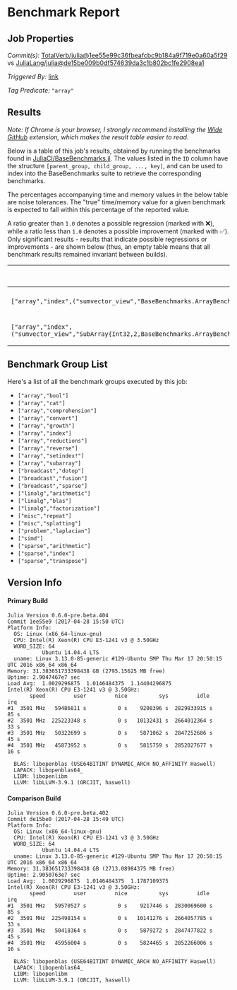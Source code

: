 # Benchmark Report

## Job Properties

*Commit(s):* [TotalVerb/julia@1ee55e99c36fbeafcbc9b184a9f719e0a60a5f29](https://github.com/TotalVerb/julia/commit/1ee55e99c36fbeafcbc9b184a9f719e0a60a5f29) vs [JuliaLang/julia@de15be009b0df574639da3c1b802bc1fe2908ea1](https://github.com/JuliaLang/julia/commit/de15be009b0df574639da3c1b802bc1fe2908ea1)

*Triggered By:* [link](https://github.com/JuliaLang/julia/pull/21607#issuecomment-298049889)

*Tag Predicate:* `"array"`

## Results

*Note: If Chrome is your browser, I strongly recommend installing the [Wide GitHub](https://chrome.google.com/webstore/detail/wide-github/kaalofacklcidaampbokdplbklpeldpj?hl=en)
extension, which makes the result table easier to read.*

Below is a table of this job's results, obtained by running the benchmarks found in
[JuliaCI/BaseBenchmarks.jl](https://github.com/JuliaCI/BaseBenchmarks.jl). The values
listed in the `ID` column have the structure `[parent_group, child_group, ..., key]`,
and can be used to index into the BaseBenchmarks suite to retrieve the corresponding
benchmarks.

The percentages accompanying time and memory values in the below table are noise tolerances. The "true"
time/memory value for a given benchmark is expected to fall within this percentage of the reported value.

A ratio greater than `1.0` denotes a possible regression (marked with :x:), while a ratio less
than `1.0` denotes a possible improvement (marked with :white_check_mark:). Only significant results - results
that indicate possible regressions or improvements - are shown below (thus, an empty table means that all
benchmark results remained invariant between builds).

| ID | time ratio | memory ratio |
|----|------------|--------------|
| `["array","index",("sumvector_view","BaseBenchmarks.ArrayBenchmarks.ArrayLS{Int32,2}")]` | 1.53 (50%) :x: | 1.00 (1%)  |
| `["array","index",("sumvector_view","SubArray{Int32,2,BaseBenchmarks.ArrayBenchmarks.ArrayLS{Int32,2},Tuple{Base.Slice{Base.OneTo{Int64}},Base.Slice{Base.OneTo{Int64}}},false}")]` | 1.65 (50%) :x: | 1.00 (1%)  |

## Benchmark Group List

Here's a list of all the benchmark groups executed by this job:

- `["array","bool"]`
- `["array","cat"]`
- `["array","comprehension"]`
- `["array","convert"]`
- `["array","growth"]`
- `["array","index"]`
- `["array","reductions"]`
- `["array","reverse"]`
- `["array","setindex!"]`
- `["array","subarray"]`
- `["broadcast","dotop"]`
- `["broadcast","fusion"]`
- `["broadcast","sparse"]`
- `["linalg","arithmetic"]`
- `["linalg","blas"]`
- `["linalg","factorization"]`
- `["misc","repeat"]`
- `["misc","splatting"]`
- `["problem","laplacian"]`
- `["simd"]`
- `["sparse","arithmetic"]`
- `["sparse","index"]`
- `["sparse","transpose"]`

## Version Info

#### Primary Build

```
Julia Version 0.6.0-pre.beta.404
Commit 1ee55e9 (2017-04-28 15:50 UTC)
Platform Info:
  OS: Linux (x86_64-linux-gnu)
  CPU: Intel(R) Xeon(R) CPU E3-1241 v3 @ 3.50GHz
  WORD_SIZE: 64
           Ubuntu 14.04.4 LTS
  uname: Linux 3.13.0-85-generic #129-Ubuntu SMP Thu Mar 17 20:50:15 UTC 2016 x86_64 x86_64
Memory: 31.383651733398438 GB (2795.15625 MB free)
Uptime: 2.9047467e7 sec
Load Avg:  1.0029296875  1.0146484375  1.14404296875
Intel(R) Xeon(R) CPU E3-1241 v3 @ 3.50GHz: 
       speed         user         nice          sys         idle          irq
#1  3501 MHz   59486811 s          0 s    9208396 s  2829833915 s         85 s
#2  3501 MHz  225223348 s          0 s   10132431 s  2664012364 s         33 s
#3  3501 MHz   50322699 s          0 s    5871062 s  2847252686 s         45 s
#4  3501 MHz   45873952 s          0 s    5815759 s  2852027677 s         16 s

  BLAS: libopenblas (USE64BITINT DYNAMIC_ARCH NO_AFFINITY Haswell)
  LAPACK: libopenblas64_
  LIBM: libopenlibm
  LLVM: libLLVM-3.9.1 (ORCJIT, haswell)

```

#### Comparison Build

```
Julia Version 0.6.0-pre.beta.402
Commit de15be0 (2017-04-28 15:49 UTC)
Platform Info:
  OS: Linux (x86_64-linux-gnu)
  CPU: Intel(R) Xeon(R) CPU E3-1241 v3 @ 3.50GHz
  WORD_SIZE: 64
           Ubuntu 14.04.4 LTS
  uname: Linux 3.13.0-85-generic #129-Ubuntu SMP Thu Mar 17 20:50:15 UTC 2016 x86_64 x86_64
Memory: 31.383651733398438 GB (2713.08984375 MB free)
Uptime: 2.9050763e7 sec
Load Avg:  1.0029296875  1.0146484375  1.1787109375
Intel(R) Xeon(R) CPU E3-1241 v3 @ 3.50GHz: 
       speed         user         nice          sys         idle          irq
#1  3501 MHz   59570527 s          0 s    9217446 s  2830069600 s         85 s
#2  3501 MHz  225498154 s          0 s   10141276 s  2664057785 s         33 s
#3  3501 MHz   50418364 s          0 s    5879272 s  2847477822 s         45 s
#4  3501 MHz   45956004 s          0 s    5824465 s  2852266006 s         16 s

  BLAS: libopenblas (USE64BITINT DYNAMIC_ARCH NO_AFFINITY Haswell)
  LAPACK: libopenblas64_
  LIBM: libopenlibm
  LLVM: libLLVM-3.9.1 (ORCJIT, haswell)

```
